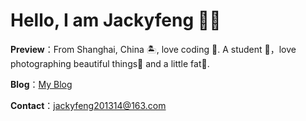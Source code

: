 # Hello, I am Jackyfeng 👏🏻

**Preview**：From Shanghai, China 🏝, love coding 🐍. A student 🏫，love photographing beautiful things🌿 and a little fat🍔.

**Blog**：[My Blog](https://jackyfzh.github.io)

**Contact**：jackyfeng201314@163.com
